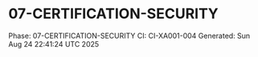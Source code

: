 # 07-CERTIFICATION-SECURITY
Phase: 07-CERTIFICATION-SECURITY
CI: CI-XA001-004
Generated: Sun Aug 24 22:41:24 UTC 2025
